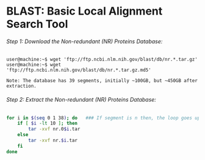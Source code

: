 # BLAST: Basic Local Alignment Search Tool

###### Step 1: Download the Non-redundant (NR) Proteins Database:
```console
user@machine:~$ wget 'ftp://ftp.ncbi.nlm.nih.gov/blast/db/nr.*.tar.gz'
user@machine:~$ wget 'ftp://ftp.ncbi.nlm.nih.gov/blast/db/nr.*.tar.gz.md5'

Note: The database has 39 segments, initially ~100GB, but ~450GB after extraction.
```

###### Step 2: Extract the Non-redundant (NR) Proteins Database:
```bash
for i in $(seq 0 1 38); do   ### If segment is n then, the loop goes upto n-1.
    if [ $i -lt 10 ]; then
        tar -xvf nr.0$i.tar
    else
        tar -xvf nr.$i.tar
    fi
done
```
